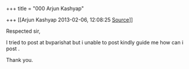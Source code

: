 +++
title = "000 Arjun Kashyap"

+++
[[Arjun Kashyap	2013-02-06, 12:08:25 [Source](https://groups.google.com/g/bvparishat/c/G6VNYfoUsbw)]]



Respected sir,

I tried to post at bvparishat but i unable to post kindly guide me how can i post .

Thank you.

